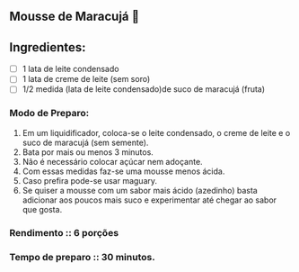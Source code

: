 ## Mousse de Maracujá  :cake:
## Ingredientes:

- [ ] 1 lata de leite condensado
- [ ] 1 lata de creme de leite (sem soro)
- [ ] 1/2 medida (lata de leite condensado)de suco de maracujá (fruta)
### Modo de Preparo:
1.  Em um liquidificador, coloca-se o leite condensado, o creme de leite e o suco de maracujá (sem semente).
2. Bata por mais ou menos 3 minutos.
3. Não é necessário colocar açúcar nem adoçante.
4.  Com essas medidas faz-se uma mousse menos ácida.
5. Caso prefira pode-se usar maguary.
6. Se quiser a mousse com um sabor mais ácido (azedinho) basta adicionar aos poucos mais suco e experimentar até chegar ao sabor que gosta.

### Rendimento :: 6 porções
### Tempo de preparo :: 30 minutos.  